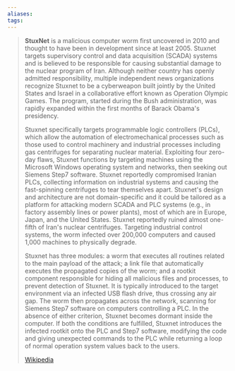 ```yaml
---
aliases: 
tags:
---
```

> **StuxNet** is a malicious computer worm first uncovered in 2010 and thought to have been in development since at least 2005. Stuxnet targets supervisory control and data acquisition (SCADA) systems and is believed to be responsible for causing substantial damage to the nuclear program of Iran. Although neither country has openly admitted responsibility, multiple independent news organizations recognize Stuxnet to be a cyberweapon built jointly by the United States and Israel in a collaborative effort known as Operation Olympic Games. The program, started during the Bush administration, was rapidly expanded within the first months of Barack Obama's presidency.
>
> Stuxnet specifically targets programmable logic controllers (PLCs), which allow the automation of electromechanical processes such as those used to control machinery and industrial processes including gas centrifuges for separating nuclear material. Exploiting four zero-day flaws, Stuxnet functions by targeting machines using the Microsoft Windows operating system and networks, then seeking out Siemens Step7 software. Stuxnet reportedly compromised Iranian PLCs, collecting information on industrial systems and causing the fast-spinning centrifuges to tear themselves apart. Stuxnet's design and architecture are not domain-specific and it could be tailored as a platform for attacking modern SCADA and PLC systems (e.g., in factory assembly lines or power plants), most of which are in Europe, Japan, and the United States. Stuxnet reportedly ruined almost one-fifth of Iran's nuclear centrifuges. Targeting industrial control systems, the worm infected over 200,000 computers and caused 1,000 machines to physically degrade.
>
> Stuxnet has three modules: a worm that executes all routines related to the main payload of the attack; a link file that automatically executes the propagated copies of the worm; and a rootkit component responsible for hiding all malicious files and processes, to prevent detection of Stuxnet. It is typically introduced to the target environment via an infected USB flash drive, thus crossing any air gap. The worm then propagates across the network, scanning for Siemens Step7 software on computers controlling a PLC. In the absence of either criterion, Stuxnet becomes dormant inside the computer. If both the conditions are fulfilled, Stuxnet introduces the infected rootkit onto the PLC and Step7 software, modifying the code and giving unexpected commands to the PLC while returning a loop of normal operation system values back to the users.
>
> [Wikipedia](https://en.wikipedia.org/wiki/Stuxnet)